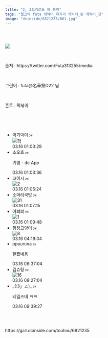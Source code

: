 ```yaml
---
title: "2, 3꼬리로도 이 풍력"
tags: "웹코믹 futa 캐릭터_유카리 캐릭터_란 캐릭터_첸"
image: "dcinside/6821235/001.jpg"
---
```

<div class="article">
<div style="overflow:hidden;">
<p><br/></p><p style="text-align: left;"><img src="{{ site.nasurl }}/dcinside/6821235/001.jpg"/></p><p style="text-align: left;"><br/></p><p style="text-align: left;">출처 : https://twitter.com/Futa313255/media</p><p style="text-align: left;"><br/></p><p style="text-align: left;">그린이 : futa@名華祭D22 님</p><p style="text-align: left;"><br/></p><p style="text-align: left;">폰트 : 떡볶이</p><p><br/></p> </div></div><br/>
<div class="comment"><ul class="cmt_list"><li class="ub-content" id="comment_li_16910784"><div class="cmt_info clear" data-article-no="6821235" data-no="16910784" data-rcnt="0"><div class="cmt_nickbox"><span class="gall_writer ub-writer" data-ip="" data-nick="악기박이" data-uid="laurashigihara1945"><span class="nickname in" title="악기박이">악기박이</span><a class="writer_nikcon"><img alt="갤로그로 이동합니다." border="0" height="11" onclick="window.open('//gallog.dcinside.com/laurashigihara1945');" src="https://nstatic.dcinside.com/dc/w/images/fix_nik.gif" style="margin-left:2px;cursor:pointer;" title="laurashigihara19** : 갤로그로 이동합니다." width="12"/></a></span></div><div class="clear cmt_txtbox btn_reply_write_all"><div class="comment_dccon clear"><div class="coment_dccon_img"><img alt="헉" class="written_dccon" conalt="헉" src="https://dcimg5.dcinside.com/dccon.php?no=62b5df2be09d3ca567b1c5bc12d46b394aa3b1058c6e4d0ca41648b65aed236eeb4466499ceefcb63b9abe27bbb60b35d8870324e17afdb6e58ecd1dcf9c93e739bfba" title="헉"/></div><div class="coment_dccon_info clear dccon_over_box" onmouseout="dccon_btn_over(this);" onmouseover="dccon_btn_over(this);" style="display:none;"><span class="over_alt"></span><button class="btn_dccon_infoview div_package" data-type="comment" onclick="dccon_btn_click();" reqpath="/dccon" type="button">디시콘 보기</button></div></div></div><div class="fr clear"><span class="date_time">03.16 01:03:29</span></div></div></li><li class="ub-content" id="comment_li_16910785"><div class="cmt_info clear" data-article-no="6821235" data-no="16910785" data-rcnt="0"><div class="cmt_nickbox"><span class="gall_writer ub-writer" data-ip="" data-nick="소오호" data-uid="pankkwi"><span class="nickname in" title="소오호">소오호</span><a class="writer_nikcon"><img alt="갤로그로 이동합니다." border="0" height="11" onclick="window.open('//gallog.dcinside.com/pankkwi');" src="https://nstatic.dcinside.com/dc/w/images/fix_nik.gif" style="margin-left:2px;cursor:pointer;" title="pankk** : 갤로그로 이동합니다." width="12"/></a></span></div><div class="clear cmt_txtbox btn_reply_write_all"><p class="usertxt ub-word">귀염  - dc App</p></div><div class="fr clear"><span class="date_time">03.16 01:03:36</span></div></div></li><li class="ub-content" id="comment_li_16910801"><div class="cmt_info clear" data-article-no="6821235" data-no="16910801" data-rcnt="0"><div class="cmt_nickbox"><span class="gall_writer ub-writer" data-ip="" data-nick="코이시" data-uid="jidaego"><span class="nickname in" title="코이시">코이시</span><a class="writer_nikcon"><img alt="갤로그로 이동합니다." border="0" height="11" onclick="window.open('//gallog.dcinside.com/jidaego');" src="https://nstatic.dcinside.com/dc/w/images/fix_nik.gif" style="margin-left:2px;cursor:pointer;" title="jidae** : 갤로그로 이동합니다." width="12"/></a></span></div><div class="clear cmt_txtbox btn_reply_write_all"><div class="comment_dccon clear"><div class="coment_dccon_img"><img alt="2" class="written_dccon" conalt="2" src="https://dcimg5.dcinside.com/dccon.php?no=62b5df2be09d3ca567b1c5bc12d46b394aa3b1058c6e4d0ca41648b65aea2d6e7e5fcaea51815fa32427ca6566a60ab811f058553344a549f08aa7763e9641421d187045c753273618" title="2"/></div><div class="coment_dccon_info clear dccon_over_box" onmouseout="dccon_btn_over(this);" onmouseover="dccon_btn_over(this);" style="display:none;"><span class="over_alt"></span><button class="btn_dccon_infoview div_package" data-type="comment" onclick="dccon_btn_click();" reqpath="/dccon" type="button">디시콘 보기</button></div></div></div><div class="fr clear"><span class="date_time">03.16 01:05:24</span></div></div></li><li class="ub-content" id="comment_li_16910810"><div class="cmt_info clear" data-article-no="6821235" data-no="16910810" data-rcnt="0"><div class="cmt_nickbox"><span class="gall_writer ub-writer" data-ip="" data-nick="소머리국밥" data-uid="ghj0313"><span class="nickname in" title="소머리국밥">소머리국밥</span><a class="writer_nikcon"><img alt="갤로그로 이동합니다." border="0" height="11" onclick="window.open('//gallog.dcinside.com/ghj0313');" src="https://nstatic.dcinside.com/dc/w/images/fix_nik.gif" style="margin-left:2px;cursor:pointer;" title="ghj03** : 갤로그로 이동합니다." width="12"/></a></span></div><div class="clear cmt_txtbox btn_reply_write_all"><div class="comment_dccon clear"><div class="coment_dccon_img"><img alt="31" class="written_dccon" conalt="31" src="https://dcimg5.dcinside.com/dccon.php?no=62b5df2be09d3ca567b1c5bc12d46b394aa3b1058c6e4d0ca41648b65ce2206e8abbf0a0c3e94443843ef2507213c5b759589df253278e39fbd755e7d914ba135100fcac7568" title="31"/></div><div class="coment_dccon_info clear dccon_over_box" onmouseout="dccon_btn_over(this);" onmouseover="dccon_btn_over(this);" style="display:none;"><span class="over_alt"></span><button class="btn_dccon_infoview div_package" data-type="comment" onclick="dccon_btn_click();" reqpath="/dccon" type="button">디시콘 보기</button></div></div></div><div class="fr clear"><span class="date_time">03.16 01:07:15</span></div></div></li><li class="ub-content" id="comment_li_16910825"><div class="cmt_info clear" data-article-no="6821235" data-no="16910825" data-rcnt="0"><div class="cmt_nickbox"><span class="gall_writer ub-writer" data-ip="" data-nick="야퍄퍄" data-uid="bluecandy12"><span class="nickname in" title="야퍄퍄">야퍄퍄</span><a class="writer_nikcon"><img alt="갤로그로 이동합니다." border="0" height="11" onclick="window.open('//gallog.dcinside.com/bluecandy12');" src="https://nstatic.dcinside.com/dc/w/images/nik.gif" style="margin-left:2px;cursor:pointer;" title="bluecandy** : 갤로그로 이동합니다." width="12"/></a></span></div><div class="clear cmt_txtbox btn_reply_write_all"><div class="comment_dccon clear"><div class="coment_dccon_img"><img alt="1" class="written_dccon" conalt="1" src="https://dcimg5.dcinside.com/dccon.php?no=62b5df2be09d3ca567b1c5bc12d46b394aa3b1058c6e4d0ca41648b65fee246e075e083a36861403334143e95063ba1a75478da0d4920ea5819d5787d30b373f67009585b19ed3" title="1"/></div><div class="coment_dccon_info clear dccon_over_box" onmouseout="dccon_btn_over(this);" onmouseover="dccon_btn_over(this);" style="display:none;"><span class="over_alt"></span><button class="btn_dccon_infoview div_package" data-type="comment" onclick="dccon_btn_click();" reqpath="/dccon" type="button">디시콘 보기</button></div></div></div><div class="fr clear"><span class="date_time">03.16 01:09:48</span></div></div></li><li class="ub-content" id="comment_li_16911197"><div class="cmt_info clear" data-article-no="6821235" data-no="16911197" data-rcnt="0"><div class="cmt_nickbox"><span class="gall_writer ub-writer" data-ip="" data-nick="깜장고양이" data-uid="rawls9012"><span class="nickname in" title="깜장고양이">깜장고양이</span><a class="writer_nikcon"><img alt="갤로그로 이동합니다." border="0" height="11" onclick="window.open('//gallog.dcinside.com/rawls9012');" src="https://nstatic.dcinside.com/dc/w/images/fix_nik.gif" style="margin-left:2px;cursor:pointer;" title="rawls90** : 갤로그로 이동합니다." width="12"/></a></span></div><div class="clear cmt_txtbox btn_reply_write_all"><div class="comment_dccon clear"><div class="coment_dccon_img"><img alt="8" class="written_dccon" conalt="8" src="https://dcimg5.dcinside.com/dccon.php?no=62b5df2be09d3ca567b1c5bc12d46b394aa3b1058c6e4d0ca41648b658e8206e4879eed1fcec4c5ceebff85aee58318fc02347a25c84e89647cc6fd868b25f247191b11fde01c3509f" title="8"/></div><div class="coment_dccon_info clear dccon_over_box" onmouseout="dccon_btn_over(this);" onmouseover="dccon_btn_over(this);" style="display:none;"><span class="over_alt"></span><button class="btn_dccon_infoview div_package" data-type="comment" onclick="dccon_btn_click();" reqpath="/dccon" type="button">디시콘 보기</button></div></div></div><div class="fr clear"><span class="date_time">03.16 04:18:04</span></div></div></li><li class="ub-content" id="comment_li_16911278"><div class="cmt_info clear" data-article-no="6821235" data-no="16911278" data-rcnt="0"><div class="cmt_nickbox"><span class="gall_writer ub-writer" data-ip="" data-nick="ppuuruna" data-uid="qqndnfnsk"><span class="nickname in" title="ppuuruna">ppuuruna</span><a class="writer_nikcon"><img alt="갤로그로 이동합니다." border="0" height="11" onclick="window.open('//gallog.dcinside.com/qqndnfnsk');" src="https://nstatic.dcinside.com/dc/w/images/fix_nik.gif" style="margin-left:2px;cursor:pointer;" title="qqndnfn** : 갤로그로 이동합니다." width="12"/></a></span></div><div class="clear cmt_txtbox btn_reply_write_all"><p class="usertxt ub-word">잘봤네용</p></div><div class="fr clear"><span class="date_time">03.16 06:37:04</span></div></div></li><li class="ub-content" id="comment_li_16911330"><div class="cmt_info clear" data-article-no="6821235" data-no="16911330" data-rcnt="0"><div class="cmt_nickbox"><span class="gall_writer ub-writer" data-ip="" data-nick="김슈팅" data-uid="stargate112526"><span class="nickname in" title="김슈팅">김슈팅</span><a class="writer_nikcon"><img alt="갤로그로 이동합니다." border="0" height="11" onclick="window.open('//gallog.dcinside.com/stargate112526');" src="https://nstatic.dcinside.com/dc/w/images/fix_nik.gif" style="margin-left:2px;cursor:pointer;" title="stargate1125** : 갤로그로 이동합니다." width="12"/></a></span></div><div class="clear cmt_txtbox btn_reply_write_all"><div class="comment_dccon clear"><div class="coment_dccon_img"><img alt="16" class="written_dccon" conalt="16" src="https://dcimg5.dcinside.com/dccon.php?no=62b5df2be09d3ca567b1c5bc12d46b394aa3b1058c6e4d0ca41648b65fee246e075e083a36861403334143e95063ba1a76478da0d4920ea580935a84d30b373f1215fd539d338662" title="16"/></div><div class="coment_dccon_info clear dccon_over_box" onmouseout="dccon_btn_over(this);" onmouseover="dccon_btn_over(this);" style="display:none;"><span class="over_alt"></span><button class="btn_dccon_infoview div_package" data-type="comment" onclick="dccon_btn_click();" reqpath="/dccon" type="button">디시콘 보기</button></div></div></div><div class="fr clear"><span class="date_time">03.16 08:27:04</span></div></div></li><li class="ub-content" id="comment_li_16911393"><div class="cmt_info clear" data-article-no="6821235" data-no="16911393" data-rcnt="0"><div class="cmt_nickbox"><span class="gall_writer ub-writer" data-ip="" data-nick="_(:3」∠)_" data-uid="opreation"><span class="nickname in" title="_(:3」∠)_">_(:3」∠)_</span><a class="writer_nikcon"><img alt="갤로그로 이동합니다." border="0" height="11" onclick="window.open('//gallog.dcinside.com/opreation');" src="https://nstatic.dcinside.com/dc/w/images/nik.gif" style="margin-left:2px;cursor:pointer;" title="opreati** : 갤로그로 이동합니다." width="12"/></a></span></div><div class="clear cmt_txtbox btn_reply_write_all"><p class="usertxt ub-word">테일즈네 ㅋㅋ</p></div><div class="fr clear"><span class="date_time">03.16 09:39:27</span></div></div></li></ul></div><br/>

<br/>
<p id="refer">https://gall.dcinside.com/touhou/6821235</p>
<br/>
